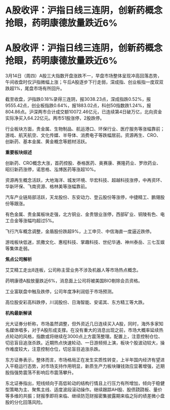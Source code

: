# A股收评：沪指日线三连阴，创新药概念抢眼，药明康德放量跌近6%

# A股收评：沪指日线三连阴，创新药概念抢眼，药明康德放量跌近6%

3月14日（周四）A股三大指数开盘涨跌不一，早盘市场整体呈现冲高回落态势，午间收盘时仅沪指微幅上涨；午后A股逐步下行走弱，深成指、创业板指一度双双跌超1%，尾盘市场有所回升。

截至收盘，沪指跌0.18%录得三连阴，报3038.23点，深成指跌0.52%，报9555.42点，创业板指跌0.64%，报1883.02点，科创50指数跌1.24%，报804.86点。沪深两市合计成交额10072.46亿元，已连续第4日破万亿，北向资金实际净买入64.22亿元。两市51股涨停，2股跌停。

行业板块方面，贵金属、生物制品、航运港口、环保行业、医疗服务等涨幅靠前；游戏、航天航空、文化传媒、半导体、消费电子等跌幅居前。资源再生、CRO、创新药、基本金属、黄金概念等题材活跃。

**重要板块综述**

创新药、CRO概念大涨，首药控股、泰格医药、奥赛康、赛隆药业、罗欣药业、昭衍新药涨停，诺思格、泓博医药等涨超10%。

资源再生概念活跃，大地海洋、城发环境、华宏科技、超越科技涨停，中再资环、华新环保、飞南资源、格林美等涨幅靠前。

汽车产业链局部活跃，天龙股份、东安动力、登云股份等涨停，中捷精工、鹏翎股份等跟涨。

有色金属、贵金属板块走强，北方铜业、金贵银业涨停，西部矿业、铜陵有色、电工合金等涨幅均超过5%。

飞行汽车概念调整，金盾股份跌超9%，上工申贝、中信海直一度逼近跌停。

游戏板块低迷，凯撒文化、惠程科技、掌趣科技、世纪华通、神州泰岳、三七互娱等集体走弱。

**焦点公司解析**

艾艾精工走出8连板，公司称主营业务不涉及机器人等市场热点概念。

药明康德A股放量跌近6%，消息面上公司将被美国BIO剔除会员资格。

工业富联盘中触及跌停，公司年度净利润低于市场预测。

高位股安彩高科跌停，川润股份、日海智能、安诺其、东方精工等大跌。

**机构最新解读**

光大证券分析称，市场虽然调整，但外资近几日连续买入A股，同时，海外多家知名媒体唱多，对于A股形成支撑。在没有重大的消息出现之前，市场大概率延续热点轮动的风格，指数或将继续在3000点上方震荡整理。配置上，注意控制仓位、切忌盲目追涨杀跌。近期热点快速轮动、一日游频频上演，板块个股波动较大，操作难度较大，注意控制仓位，切忌盲目追涨杀跌。

东方证券表示，整体而言，市场格局正在发生实质性转变，上半年国内经济有望进入平稳运行态势，对市场支持作用明显，新质生产力板块赚钱效应显著增强，近期股指强势震荡不影响后市震荡攀升。

东北证券指出，短线倾向于高低轮动的结构行情且上行压力有所增加，倾向于稳健型策略为主、聚焦主线、适度波段滚动操作。继续跟踪AH股、股债跷跷板、量价等多维的共振；财报季即将来临、继续防范财报密集披露期来临之际的绩差微小盘股的分化回落风险。

